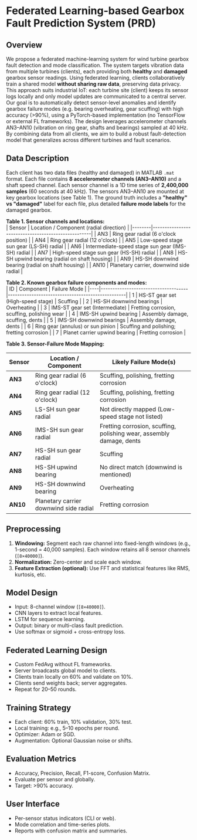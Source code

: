 # Federated Learning-based Gearbox Fault Prediction System (PRD)

## Overview

We propose a federated machine-learning system for wind turbine gearbox fault detection and mode classification. The system targets vibration data from multiple turbines (clients), each providing both **healthy** and **damaged** gearbox sensor readings. Using federated learning, clients collaboratively train a shared model **without sharing raw data**, preserving data privacy. This approach suits industrial IoT: each turbine site (client) keeps its sensor logs locally and only model updates are communicated to a central server. Our goal is to automatically detect sensor-level anomalies and identify gearbox failure modes (e.g. bearing overheating, gear scuffing) with high accuracy (>90%), using a PyTorch-based implementation (no TensorFlow or external FL frameworks). The design leverages accelerometer channels AN3–AN10 (vibration on ring gear, shafts and bearings) sampled at 40 kHz. By combining data from all clients, we aim to build a robust fault-detection model that generalizes across different turbines and fault scenarios.

## Data Description

Each client has two data files (healthy and damaged) in MATLAB `.mat` format. Each file contains **8 accelerometer channels (AN3–AN10)** and a shaft speed channel. Each sensor channel is a 1D time series of **2,400,000 samples** (60 seconds at 40 kHz). The sensors AN3–AN10 are mounted at key gearbox locations (see Table 1). The ground truth includes a **"healthy" vs "damaged"** label for each file, plus detailed **failure mode labels** for the damaged gearbox.

**Table 1. Sensor channels and locations:**  
| Sensor | Location / Component (radial direction) |
|--------|----------------------------------------------------|
| AN3 | Ring gear radial (6 o'clock position) |
| AN4 | Ring gear radial (12 o'clock) |
| AN5 | Low-speed stage sun gear (LS-SH) radial |
| AN6 | Intermediate-speed stage sun gear (IMS-SH) radial |
| AN7 | High-speed stage sun gear (HS-SH) radial |
| AN8 | HS-SH upwind bearing (radial on shaft housing) |
| AN9 | HS-SH downwind bearing (radial on shaft housing) |
| AN10 | Planetary carrier, downwind side radial |

**Table 2. Known gearbox failure components and modes:**  
| ID | Component | Failure Mode |
|----|-------------------------------------|--------------------------------------------------|
| 1 | HS-ST gear set (High-speed stage) | Scuffing |
| 2 | HS-SH downwind bearings | Overheating |
| 3 | IMS-ST gear set (Intermediate) | Fretting corrosion, scuffing, polishing wear |
| 4 | IMS-SH upwind bearing | Assembly damage, scuffing, dents |
| 5 | IMS-SH downwind bearings | Assembly damage, dents |
| 6 | Ring gear (annulus) or sun pinion | Scuffing and polishing; fretting corrosion |
| 7 | Planet carrier upwind bearing | Fretting corrosion |

**Table 3. Sensor-Failure Mode Mapping:**  

| Sensor   | Location / Component                   | Likely Failure Mode(s)                                               |
| -------- | -------------------------------------- | -------------------------------------------------------------------- |
| **AN3**  | Ring gear radial (6 o'clock)           | Scuffing, polishing, fretting corrosion                              |
| **AN4**  | Ring gear radial (12 o'clock)          | Scuffing, polishing, fretting corrosion                              |
| **AN5**  | LS-SH sun gear radial                  | Not directly mapped (Low-speed stage not listed)                     |
| **AN6**  | IMS-SH sun gear radial                 | Fretting corrosion, scuffing, polishing wear, assembly damage, dents |
| **AN7**  | HS-SH sun gear radial                  | Scuffing                                                             |
| **AN8**  | HS-SH upwind bearing                   | No direct match (downwind is mentioned)                              |
| **AN9**  | HS-SH downwind bearing                 | Overheating                                                          |
| **AN10** | Planetary carrier downwind side radial | Fretting corrosion                                                   |

## Preprocessing

1. **Windowing:** Segment each raw channel into fixed-length windows (e.g., 1-second = 40,000 samples). Each window retains all 8 sensor channels (`[8×40000]`).
2. **Normalization:** Zero-center and scale each window.
3. **Feature Extraction (optional):** Use FFT and statistical features like RMS, kurtosis, etc.

## Model Design

- Input: 8-channel window (`[8×40000]`).
- CNN layers to extract local features.
- LSTM for sequence learning.
- Output: binary or multi-class fault prediction.
- Use softmax or sigmoid + cross-entropy loss.

## Federated Learning Design

- Custom FedAvg without FL frameworks.
- Server broadcasts global model to clients.
- Clients train locally on 60% and validate on 10%.
- Clients send weights back; server aggregates.
- Repeat for 20–50 rounds.

## Training Strategy

- Each client: 60% train, 10% validation, 30% test.
- Local training: e.g., 5–10 epochs per round.
- Optimizer: Adam or SGD.
- Augmentation: Optional Gaussian noise or shifts.

## Evaluation Metrics

- Accuracy, Precision, Recall, F1-score, Confusion Matrix.
- Evaluate per sensor and globally.
- Target: >90% accuracy.

## User Interface

- Per-sensor status indicators (CLI or web).
- Mode correlation and time-series plots.
- Reports with confusion matrix and summaries.


